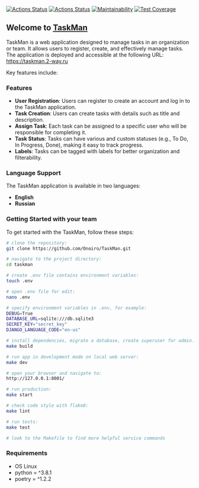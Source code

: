 [![Actions Status](https://github.com/Onoiro/TaskMan/actions/workflows/hexlet-check.yml/badge.svg)](https://github.com/Onoiro/TaskMan/actions)
[![Actions Status](https://github.com/Onoiro/TaskMan/actions/workflows/abo-check-task-manager.yml/badge.svg)](https://github.com/Onoiro/TaskMan/actions)
[![Maintainability](https://qlty.sh/badges/8be7044b-186e-41ec-94eb-26e8be04d42b/maintainability.svg)](https://qlty.sh/gh/Onoiro/projects/TaskMan)
[![Test Coverage](https://api.codeclimate.com/v1/badges/3c6f1330d7e0f614ccb3/test_coverage)](https://codeclimate.com/github/Onoiro/TaskMan/test_coverage)

## Welcome to [TaskMan](https://taskman.2-way.ru)
TaskMan is a web application designed to manage tasks in an organization or team. It allows users to register, create, and effectively manage tasks.
The application is deployed and accessible at the following URL: https://taskman.2-way.ru

Key features include:

### Features

- **User Registration**: Users can register to create an account and log in to the TaskMan application.
- **Task Creation**: Users can create tasks with details such as title and description.
- **Assign Task**: Each task can be assigned to a specific user who will be responsible for completing it.
- **Task Status**: Tasks can have various and custom statuses (e.g., To Do, In Progress, Done), making it easy to track progress.
- **Labels**: Tasks can be tagged with labels for better organization and filterability.

### Language Support

The TaskMan application is available in two languages:

- **English**
- **Russian**

### Getting Started with your team

To get started with the TaskMan, follow these steps:
```bash
# clone the repository:
git clone https://github.com/Onoiro/TaskMan.git

# navigate to the project directory:
cd taskman

# create .env file contains environment variables:
touch .env

# open .env file for edit:
nano .env

# specify environment variables in .env, for example:
DEBUG=True
DATABASE_URL=sqlite:///db.sqlite3
SECRET_KEY="secret_key"
DJANGO_LANGUAGE_CODE="en-us"

# install dependencies, migrate a database, create superuser for admin:
make build

# run app in development mode on local web server:
make dev

# open your browser and navigate to:
http://127.0.0.1:8001/

# run production:
make start

# check code style with flake8:
make lint

# run tests:
make test

# look to the Makefile to find more helpful service commands
```
### Requirements
* OS Linux  
* python = ^3.8.1
* poetry = ^1.2.2
